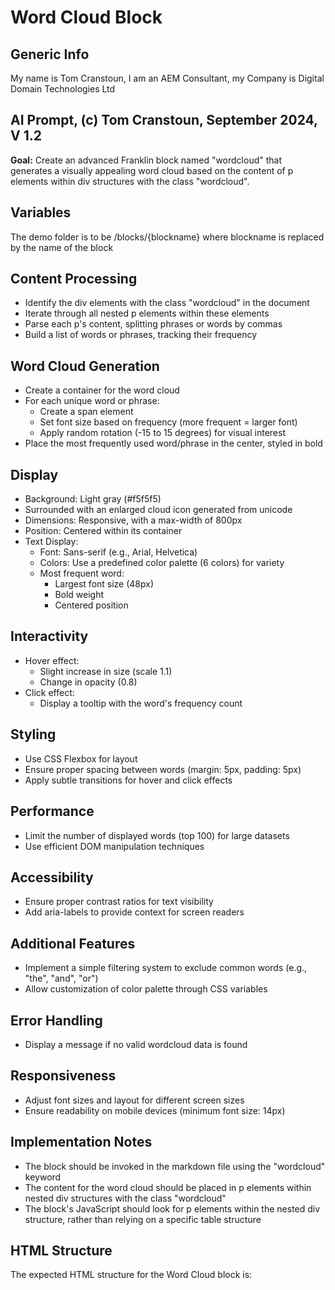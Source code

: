 # Word Cloud Block

## Generic Info

My name is Tom Cranstoun, I am an AEM Consultant, my Company is Digital Domain Technologies Ltd

## AI Prompt, (c) Tom Cranstoun, September 2024, V 1.2

**Goal:** Create an advanced Franklin block named "wordcloud" that generates a visually appealing word cloud based on the content of p elements within div structures with the class "wordcloud".

## Variables

The demo folder is to be /blocks/{blockname} where blockname is replaced by the name of the block

## Content Processing

* Identify the div elements with the class "wordcloud" in the document
* Iterate through all nested p elements within these elements
* Parse each p's content, splitting phrases or words by commas
* Build a list of words or phrases, tracking their frequency

## Word Cloud Generation

* Create a container for the word cloud
* For each unique word or phrase:
  * Create a span element
  * Set font size based on frequency (more frequent = larger font)
  * Apply random rotation (-15 to 15 degrees) for visual interest
* Place the most frequently used word/phrase in the center, styled in bold

## Display

* Background: Light gray (#f5f5f5)
* Surrounded with an enlarged cloud icon generated from unicode
* Dimensions: Responsive, with a max-width of 800px
* Position: Centered within its container
* Text Display:
  * Font: Sans-serif (e.g., Arial, Helvetica)
  * Colors: Use a predefined color palette (6 colors) for variety
  * Most frequent word:
    * Largest font size (48px)
    * Bold weight
    * Centered position

## Interactivity

* Hover effect:
  * Slight increase in size (scale 1.1)
  * Change in opacity (0.8)
* Click effect:
  * Display a tooltip with the word's frequency count

## Styling

* Use CSS Flexbox for layout
* Ensure proper spacing between words (margin: 5px, padding: 5px)
* Apply subtle transitions for hover and click effects

## Performance

* Limit the number of displayed words (top 100) for large datasets
* Use efficient DOM manipulation techniques

## Accessibility

* Ensure proper contrast ratios for text visibility
* Add aria-labels to provide context for screen readers

## Additional Features

* Implement a simple filtering system to exclude common words (e.g., "the", "and", "or")
* Allow customization of color palette through CSS variables

## Error Handling

* Display a message if no valid wordcloud data is found

## Responsiveness

* Adjust font sizes and layout for different screen sizes
* Ensure readability on mobile devices (minimum font size: 14px)

## Implementation Notes

* The block should be invoked in the markdown file using the "wordcloud" keyword
* The content for the word cloud should be placed in p elements within nested div structures with the class "wordcloud"
* The block's JavaScript should look for p elements within the nested div structure, rather than relying on a specific table structure

## HTML Structure

The expected HTML structure for the Word Cloud block is:
